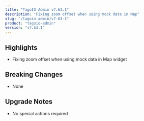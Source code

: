 ```yaml
---
title: "TagoIO Admin v7.63.1"
description: "Fixing zoom offset when using mock data in Map"
slug: "/tagoio-admin/v7-63-1"
product: "tagoio-admin"
version: "v7.63.1"
---
```


## Highlights

- Fixing zoom offset when using mock data in Map widget

## Breaking Changes

- None

## Upgrade Notes

- No special actions required
